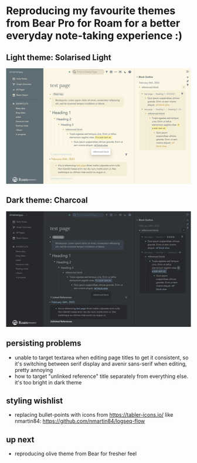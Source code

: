 # Reproducing my favourite themes from Bear Pro for Roam for a better everyday note-taking experience :)

## Light theme: Solarised Light

![Solarized Light theme screenshot](solarised-light-theme.png "Solarized Light theme in Roam")

## Dark theme: Charcoal

![Charcoal theme screenshot](charcoal-dark-theme.png "Charcoal dark theme in Roam")

## persisting problems 

- unable to target textarea when editing page titles to get it consistent, so it's switching between serif display and avenir sans-serif when editing, pretty annoying
- how to target "unlinked reference" title separately from everything else. it's too bright in dark theme 

## styling wishlist

- replacing bullet-points with icons from https://tabler-icons.io/ like nmartin84: https://github.com/nmartin84/logseq-flow

## up next

- reproducing olive theme from Bear for fresher feel